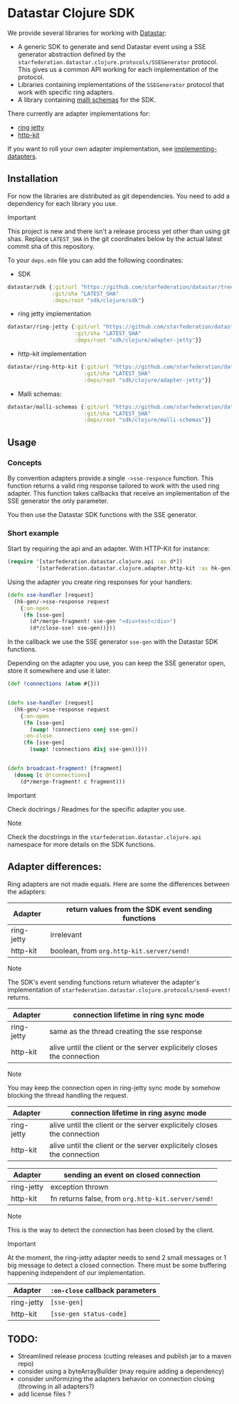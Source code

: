 # Datastar Clojure SDK

We provide several libraries for working with [Datastar](https://data-star.dev/):

- A generic SDK to generate and send Datastar event using a SSE generator
  abstraction defined by the `starfederation.datastar.clojure.protocols/SSEGenerator`
  protocol. This gives us a common API working for each implementation of the protocol.
- Libraries containing implementations of the `SSEGenerator` protocol that work
  with specific ring adapters.
- A library containing [malli schemas](https://github.com/metosin/malli) for the SDK.

There currently are adapter implementations for:

- [ring jetty](https://github.com/ring-clojure/ring)
- [http-kit](https://github.com/http-kit/http-kit)

If you want to roll your own adapter implementation, see
[implementing-datapters](/sdk/clojure/doc/implementing-adapters.md).

## Installation

For now the libraries are distributed as git dependencies. You need to add a dependency
for each library you use.

> [!important]
> This project is new and there isn't a release process yet other than using git shas.
> Replace `LATEST_SHA` in the git coordinates below by the actual latest commit sha of this repository.

To your `deps.edn` file you can add the following coordinates:

- SDK

```clojure
datastar/sdk {:git/url "https://github.com/starfederation/datastar/tree/develop"
              :git/sha "LATEST_SHA"
              :deps/root "sdk/clojure/sdk"}
```

- ring jetty implementation

```clojure
datastar/ring-jetty {:git/url "https://github.com/starfederation/datastar/tree/develop"
                     :git/sha "LATEST_SHA"
                     :deps/root "sdk/clojure/adapter-jetty"}}
```

- http-kit implementation

```clojure
datastar/ring-http-kit {:git/url "https://github.com/starfederation/datastar/tree/develop"
                        :git/sha "LATEST_SHA"
                        :deps/root "sdk/clojure/adapter-jetty"}}
```

- Malli schemas:

```clojure
datastar/malli-schemas {:git/url "https://github.com/starfederation/datastar/tree/develop"
                        :git/sha "LATEST_SHA"
                        :deps/root "sdk/clojure/malli-schemas"}}
```

## Usage

### Concepts

By convention adapters provide a single `->sse-responce` function. This
function returns a valid ring response tailored to work with the used ring
adapter. This function takes callbacks that receive an implementation of the
SSE generator the only parameter.

You then use the Datastar SDK functions with the SSE generator.

### Short example

Start by requiring the api and an adapter. With HTTP-Kit for instance:

```clojure
(require '[starfederation.datastar.clojure.api :as d*])
         '[starfederation.datastar.clojure.adapter.http-kit :as hk-gen])

```

Using the adapter you create ring responses for your handlers:

```clojure
(defn sse-handler [request]
  (hk-gen/->sse-response request
    {:on-open
     (fn [sse-gen]
       (d*/merge-fragment! sse-gen "<div>test</div>")
       (d*/close-sse! sse-gen))}))

```

In the callback we use the SSE generator `sse-gen` with the Datastar SDK functions.

Depending on the adapter you use, you can keep the SSE generator open, store it
somewhere and use it later:

```clojure
(def !connections (atom #{}))


(defn sse-handler [request]
  (hk-gen/->sse-response request
    {:on-open
     (fn [sse-gen]
       (swap! !connections conj sse-gen))
     :on-close
     (fn [sse-gen]
       (swap! !connections disj sse-gen))}))


(defn broadcast-fragment! [fragment]
  (doseq [c @!connections]
    (d*/merge-fragment! c fragment)))

```

> [!important]
> Check doctrings / Readmes for the specific adapter you use.

> [!note]
> Check the docstrings in the `starfederation.datastar.clojure.api` namespace for
> more details on the SDK functions.

## Adapter differences:

Ring adapters are not made equals. Here are some the differences between the adapters:

| Adapter    | return values from the SDK event sending functions |
| ---------- | -------------------------------------------------- |
| ring-jetty | irrelevant                                         |
| http-kit   | boolean, from `org.http-kit.server/send!`          |

> [!note]
> The SDK's event sending functions return whatever the adapter's implementation of
> `starfederation.datastar.clojure.protocols/send-event!` returns.

| Adapter    | connection lifetime in ring sync mode                                  |
| ---------- | ---------------------------------------------------------------------- |
| ring-jetty | same as the thread creating the sse response                           |
| http-kit   | alive until the client or the server explicitely closes the connection |

> [!note]
> You may keep the connection open in ring-jetty sync mode by somehow blocking the thread
> handling the request.

| Adapter    | connection lifetime in ring async mode                                 |
| ---------- | ---------------------------------------------------------------------- |
| ring-jetty | alive until the client or the server explicitely closes the connection |
| http-kit   | alive until the client or the server explicitely closes the connection |

| Adapter    | sending an event on closed connection              |
| ---------- | -------------------------------------------------- |
| ring-jetty | exception thrown                                   |
| http-kit   | fn returns false, from `org.http-kit.server/send!` |

> [!note]
> This is the way to detect the connection has been closed by the client.

> [!important]
> At the moment, the ring-jetty adapter needs to send 2 small messages or 1 big
> message to detect a closed connection. There must be some buffering happening
> independent of our implementation.

| Adapter    | `:on-close` callback parameters |
| ---------- | ------------------------------- |
| ring-jetty | `[sse-gen]`                     |
| http-kit   | `[sse-gen status-code]`         |

## TODO:

- Streamlined release process (cutting releases and publish jar to a maven repo)
- consider using a byteArrayBuilder (may require adding a dependency)
- consider uniformizing the adapters behavior on connection closing (throwing in all adapters?)
- add license files ?
